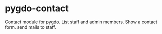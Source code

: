 # pygdo-contact

Contact module for [pygdo](https://github.com/gizmore/pygdo).
List staff and admin members.
Show a contact form. send mails to staff.
